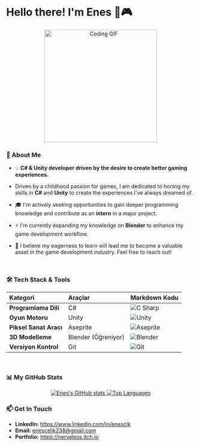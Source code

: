 # Hello there! I'm Enes 👋🎮

<p align="center">
  <img src=![Image](https://github.com/user-attachments/assets/f03fea4b-7824-436b-85fb-11b987e84cc9)" alt="Coding GIF" width="300" />
</p>

### 🚀 About Me

- 💡 **C# & Unity developer driven by the desire to create better gaming experiences.**

- Driven by a childhood passion for games, I am dedicated to honing my skills in **C#** and **Unity** to create the experiences I've always dreamed of.
- 🎓 I'm actively seeking opportunities to gain deeper programming knowledge and contribute as an **intern** in a major project.
- ⚡️ I'm currently expanding my knowledge on **Blender** to enhance my game development workflow.
- 💬 I believe my eagerness to learn will lead me to become a valuable asset in the game development industry. Feel free to reach out!

<br>

### 🛠️ Tech Stack & Tools

| Kategori | Araçlar | Markdown Kodu |
| :--- | :--- | :--- |
| **Programlama Dili** | C\# | <img src="https://img.shields.io/badge/C%23-239120?style=for-the-badge&logo=c-sharp&logoColor=white" alt="C Sharp" /> |
| **Oyun Motoru** | Unity | <img src="https://img.shields.io/badge/Unity-100000?style=for-the-badge&logo=unity&logoColor=white" alt="Unity" /> |
| **Piksel Sanat Aracı**| Aseprite | <img src="https://img.shields.io/badge/Aseprite-757196?style=for-the-badge&logo=aseprite&logoColor=white" alt="Aseprite" /> |
| **3D Modelleme** | Blender (Öğreniyor) | <img src="https://img.shields.io/badge/Blender-FF7900?style=for-the-badge&logo=blender&logoColor=white" alt="Blender" /> |
| **Versiyon Kontrol**| Git | <img src="https://img.shields.io/badge/Git-F05032?style=for-the-badge&logo=git&logoColor=white" alt="Git" /> |

<br>

### 📊 My GitHub Stats

<p align="center">
  <a href="https://github.com/anuraghazra/github-readme-stats">
    <img src="https://github-readme-stats.vercel.app/api?username=Enes-Clk&show_icons=true&theme=onedark&hide_border=true&count_private=true" alt="Enes's GitHub stats" />
  </a>
  <a href="https://github.com/anuraghazra/github-readme-stats">
    <img src="https://github-readme-stats.vercel.app/api/top-langs/?username=Enes-Clk&layout=compact&theme=onedark&hide_border=true&langs_count=6" alt="Top Languages" />
  </a>
</p>

### 📫 Get In Touch

- **LinkedIn:** https://www.linkedin.com/in/enesclk
- **Email:** enescelik238@gmail.com
- **Portfolio:** https://nerveless.itch.io

